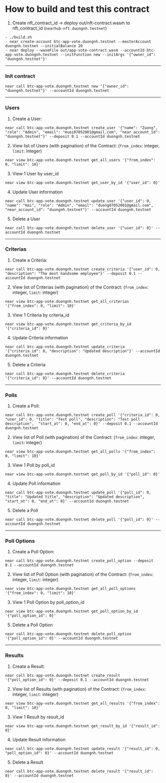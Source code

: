 # How to build and test this contract

1. Create nft_contract_id -> deploy out/nft-contract.wasm to nft_contract_id (`nearhub-nft.duongnh.testnet`)

```
- ./build.sh
- near create-account btc-app-vote.duongnh.testnet --masterAccount duongnh.testnet --initialBalance 20
- near deploy --wasmFile out/app-vote-contract.wasm --accountId btc-app-vote.duongnh.testnet --initFunction new --initArgs '{"owner_id": "duongnh.testnet"}'
```

---

### Init contract

```
near call btc-app-vote.duongnh.testnet new '{"owner_id": "duongnh.testnet"}' --accountId duongnh.testnet
```

---
### Users
1. Create a User:

```
near call btc-app-vote.duongnh.testnet create_user '{"name": "Zuong", "role": "Admin", "email": "muoi07052001@gmail.com", "near_account_id": "duongnh.testnet"}' --deposit 0.1 --accountId duongnh.testnet
```

2. View list of Users (with pagination) of the Contract: (`from_index`: integer, `limit`: integer)

```
near view btc-app-vote.duongnh.testnet get_all_users '{"from_index": 0, "limit": 10}'
```

3. View 1 User by user_id
```
near view btc-app-vote.duongnh.testnet get_user_by_id '{"user_id": 0}'
```

4. Update User information
```
near call btc-app-vote.duongnh.testnet update_user '{"user_id": 0, "name": "Hai", "role": "Admin", "email": "duong07052001@gmail.com", "near_account_id": "duongnh.testnet"}' --accountId duongnh.testnet
```

5. Delete a User
```
near call btc-app-vote.duongnh.testnet delete_user '{"user_id": 0}' --accountId duongnh.testnet
```

---
### Criterias
1. Create a Criteria:

```
near call btc-app-vote.duongnh.testnet create_criteria '{"user_id": 0, "description": "The most handsome employee"}' --deposit 0.1 --accountId duongnh.testnet
```

2. View list of Criterias (with pagination) of the Contract: (`from_index`: integer, `limit`: integer)

```
near view btc-app-vote.duongnh.testnet get_all_criterias '{"from_index": 0, "limit": 10}'
```

3. View 1 Criteria by criteria_id
```
near view btc-app-vote.duongnh.testnet get_criteria_by_id '{"criteria_id": 0}'
```

4. Update Criteria information
```
near call btc-app-vote.duongnh.testnet update_criteria '{"criteria_id": 0, "description": "Updated description"}' --accountId duongnh.testnet
```

5. Delete a Criteria
```
near call btc-app-vote.duongnh.testnet delete_criteria '{"criteria_id": 0}' --accountId duongnh.testnet
```

---
### Polls
1. Create a Poll:

```
near call btc-app-vote.duongnh.testnet create_poll '{"criteria_id": 0, "user_id": 0, "title": "Test poll", "description": "Test poll description",  "start_at": 0, "end_at": 0}' --deposit 0.1 --accountId duongnh.testnet
```

2. View list of Poll (with pagination) of the Contract: (`from_index`: integer, `limit`: integer)

```
near view btc-app-vote.duongnh.testnet get_all_polls '{"from_index": 0, "limit": 10}'
```

3. View 1 Poll by poll_id
```
near view btc-app-vote.duongnh.testnet get_poll_by_id '{"poll_id": 0}'
```

4. Update Poll information
```
near call btc-app-vote.duongnh.testnet update_poll '{"poll_id": 0, "title": "Updated title", "description": "Updated description", "start_at": 0, "end_at": 0}' --accountId duongnh.testnet
```

5. Delete a Poll
```
near call btc-app-vote.duongnh.testnet delete_poll '{"poll_id": 0}' --accountId duongnh.testnet
```

---
### Poll Options
1. Create a Poll Option:

```
near call btc-app-vote.duongnh.testnet create_poll_option --deposit 0.1 --accountId duongnh.testnet
```

2. View list of Poll Option (with pagination) of the Contract: (`from_index`: integer, `limit`: integer)

```
near view btc-app-vote.duongnh.testnet get_all_poll_options '{"from_index": 0, "limit": 10}'
```

3. View 1 Poll Option by poll_option_id
```
near view btc-app-vote.duongnh.testnet get_poll_option_by_id '{"poll_option_id": 0}'
```

5. Delete a Poll Option
```
near call btc-app-vote.duongnh.testnet delete_poll_option '{"poll_option_id": 0}' --accountId duongnh.testnet
```

---
### Results
1. Create a Result:

```
near call btc-app-vote.duongnh.testnet create_result '{"poll_option_id": 0}' --deposit 0.1 --accountId duongnh.testnet
```

2. View list of Results (with pagination) of the Contract: (`from_index`: integer, `limit`: integer)

```
near view btc-app-vote.duongnh.testnet get_all_results '{"from_index": 0, "limit": 10}'
```

3. View 1 Result by result_id
```
near view btc-app-vote.duongnh.testnet get_result_by_id '{"result_id": 0}'
```

4. Update Result information
```
near call btc-app-vote.duongnh.testnet update_result '{"result_id": 0, "poll_option_id": 0}' --accountId duongnh.testnet
```

5. Delete a Result
```
near call btc-app-vote.duongnh.testnet delete_result '{"result_id": 0}' --accountId duongnh.testnet
```